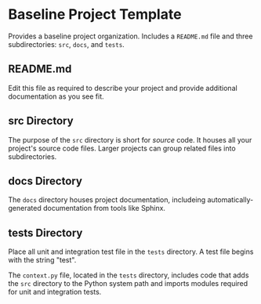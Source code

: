 # Baseline Project Template

Provides a baseline project organization. Includes a `README.md` file and three subdirectories: `src`, `docs`, and `tests`.

## README.md

Edit this file as required to describe your project and provide additional documentation as you see fit. 

## src Directory

The purpose of the `src` directory is short for *source* code. It houses all your project's source code files. Larger projects can group related files into subdirectories. 

## docs Directory

The `docs` directory houses project documentation, includeing automatically-generated documentation from tools like Sphinx.

## tests Directory

Place all unit and integration test file in the `tests` directory. A test file begins with the string "test".

The `context.py` file, located in the `tests` directory, includes code that adds the `src` directory to the Python system path and imports modules required for unit and integration tests. 